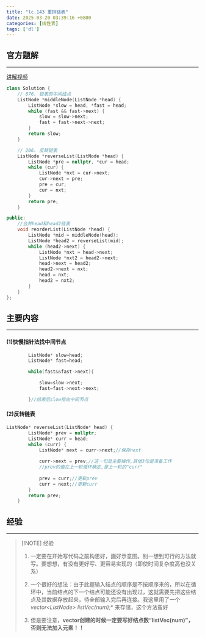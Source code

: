 ```yaml
---
title: "lc.143 重排链表"
date: 2025-03-20 03:39:16 +0800
categories: [线性表]
tags: ['dl']
---
```


## 官方题解

---
[讲解视频](https://www.bilibili.com/video/BV1KG4y1G7cu/?vd_source=0d49e59abf4b8220ef3a25c5822e3a13)

```cpp
class Solution {
    // 876. 链表的中间结点
    ListNode *middleNode(ListNode *head) {
        ListNode *slow = head, *fast = head;
        while (fast && fast->next) {
            slow = slow->next;
            fast = fast->next->next;
        }
        return slow;
    }

    // 206. 反转链表
    ListNode *reverseList(ListNode *head) {
        ListNode *pre = nullptr, *cur = head;
        while (cur) {
            ListNode *nxt = cur->next;
            cur->next = pre;
            pre = cur;
            cur = nxt;
        }
        return pre;
    }

public:
	//合并head和head2链表
    void reorderList(ListNode *head) {
        ListNode *mid = middleNode(head);
        ListNode *head2 = reverseList(mid);
        while (head2->next) {
            ListNode *nxt = head->next;
            ListNode *nxt2 = head2->next;
            head->next = head2;
            head2->next = nxt;
            head = nxt;
            head2 = nxt2;
        }
    }
};

```

## 主要内容
---
#### (1)快慢指针法找中间节点

```cpp
		ListNode* slow=head;
        ListNode* fast=head;

        while(fast&&fast->next){

            slow=slow->next;
            fast=fast->next->next;

        }//结束后slow指向中间节点
```

#### (2)反转链表

```cpp
ListNode* reverseList(ListNode* head) {
        ListNode* prev = nullptr;
        ListNode* curr = head;
        while (curr) {
            ListNode* next = curr->next;//保存next
            
            curr->next = prev;//这一句是主要操作,其他3句是准备工作
            //prev的值在上一轮循环确定,是上一轮的"curr"
            
            prev = curr;//更新prev
            curr = next;//更新curr
        }
        return prev;
    }

```

## 经验
---

> [!NOTE] 经验
> 1. 一定要在开始写代码之前构思好，画好示意图。别一想到可行的方法就写。要想想，有没有更好写、更容易实现的（即使时间复杂度高也没关系）
>    
> 2. 一个很好的想法：由于此题输入结点的顺序是不按顺序来的，所以在循环中，当前结点的下一个结点可能还没有出现过，这就需要先把这些结点及其数据存放起来，待全部输入完后再连接。我这里用了一个 **vector<ListNode*> listVec(num);** 来存储，这个方法蛮好
>    
> 3. 但是要注意，**vector创建的时候一定要写好结点数“listVec(num)”，否则无法加入元素！！**
